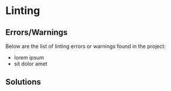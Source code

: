 # Linting 

## Errors/Warnings
Below are the list of linting errors or warnings found in the project:

- lorem ipsum
- sit dolor amet

## Solutions

